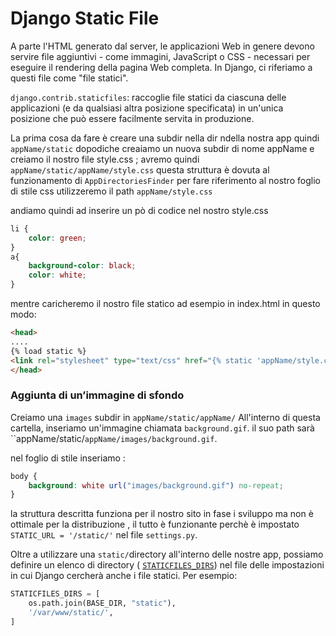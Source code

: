 # Django Static File

A parte l'HTML generato dal server, le applicazioni Web in genere devono  servire file aggiuntivi - come immagini, JavaScript o CSS - necessari  per eseguire il rendering della pagina Web completa. In Django, ci riferiamo a questi file come "file statici".

`django.contrib.staticfiles`: raccoglie file statici da ciascuna delle applicazioni (e da  qualsiasi altra posizione specificata) in un'unica posizione che può  essere facilmente servita in produzione.

La prima cosa da fare è creare una subdir nella dir ndella nostra app quindi `appName/static` dopodiche creaiamo un nuova subdir di nome appName e creiamo il nostro file style.css ; avremo quindi `appName/static/appName/style.css` questa struttura è dovuta al funzionamento di `AppDirectoriesFinder` per fare riferimento al nostro foglio di stile css utilizzeremo il path `appName/style.css`

andiamo quindi ad inserire un pò di codice nel nostro style.css

```css
li {
    color: green;
}
a{
    background-color: black;
    color: white;
}
```

mentre  caricheremo il nostro file statico ad esempio in index.html in questo modo:

```html
<head>
....
{% load static %}
<link rel="stylesheet" type="text/css" href="{% static 'appName/style.css' %}">
</head>
```

### Aggiunta di un’immagine di sfondo

 Creiamo una `images` subdir in `appName/static/appName/` All'interno di questa cartella, inseriamo un'immagine chiamata `background.gif`. il suo path sarà ``appName/static/`appName/images/background.gif`.

nel foglio di stile inseriamo :

```css
body {
    background: white url("images/background.gif") no-repeat;
}
```

la struttura descritta funziona per il nostro sito in fase i sviluppo ma non è ottimale per la distribuzione , il tutto è funzionante perchè è impostato `STATIC_URL = '/static/'` nel file `settings.py`.

Oltre a utilizzare una `static/`directory all'interno delle nostre app, possiamo definire un elenco di directory ( [`STATICFILES_DIRS`](https://translate.googleusercontent.com/translate_c?depth=1&hl=it&pto=aue&rurl=translate.google.it&sl=auto&sp=nmt4&tl=it&u=https://docs.djangoproject.com/en/3.0/ref/settings/&usg=ALkJrhi8wRuH3ocZFigZv9VO3OiFDIO_qQ#std:setting-STATICFILES_DIRS)) nel file delle impostazioni in cui Django cercherà anche i file statici. Per esempio:

```python
STATICFILES_DIRS = [
    os.path.join(BASE_DIR, "static"),
    '/var/www/static/',
]
```

